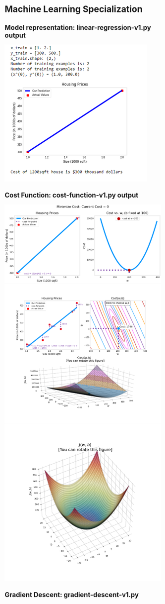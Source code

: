# Machine Learning Specialization

## Model representation: linear-regression-v1.py output
![image](1.png)

## Cost Function: cost-function-v1.py output

![image](2-cost.png)
![image](3-cost-contour.png)
![image](4-super-bowl.png)

## Gradient Descent: gradient-descent-v1.py
